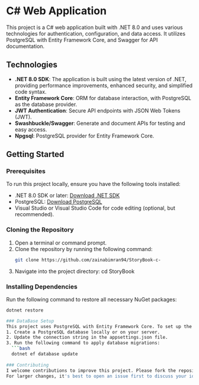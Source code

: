 # C# Web Application

This project is a C# web application built with .NET 8.0 and uses various technologies for authentication, configuration, and data access. It utilizes PostgreSQL with Entity Framework Core, and Swagger for API documentation.

## Technologies

- **.NET 8.0 SDK**: The application is built using the latest version of .NET, providing performance improvements, enhanced security, and simplified code syntax.
- **Entity Framework Core**: ORM for database interaction, with PostgreSQL as the database provider.
- **JWT Authentication**: Secure API endpoints with JSON Web Tokens (JWT).
- **Swashbuckle/Swagger**: Generate and document APIs for testing and easy access.
- **Npgsql**: PostgreSQL provider for Entity Framework Core.

## Getting Started

### Prerequisites

To run this project locally, ensure you have the following tools installed:

- .NET 8.0 SDK or later: [Download .NET SDK](https://dotnet.microsoft.com/download/dotnet)
- PostgreSQL: [Download PostgreSQL](https://www.postgresql.org/download/)
- Visual Studio or Visual Studio Code for code editing (optional, but recommended).

### Cloning the Repository

1. Open a terminal or command prompt.
2. Clone the repository by running the following command:
   ```bash
   git clone https://github.com/zainabimran94/StoryBook-c-
3. Navigate into the project directory:
   cd StoryBook

### Installing Dependencies
Run the following command to restore all necessary NuGet packages:
  ```bash
  dotnet restore

### DataBase Setup
This project uses PostgreSQL with Entity Framework Core. To set up the database:
 1. Create a PostgreSQL database locally or on your server.
 2. Update the connection string in the appsettings.json file.
 3. Run the following command to apply database migrations:
    ```bash
    dotnet ef database update
    
### Contributing
I welcome contributions to improve this project. Please fork the repository, make your changes, and submit a pull request.
For larger changes, it's best to open an issue first to discuss your ideas.
